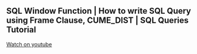 ## SQL Window Function | How to write SQL Query using Frame Clause, CUME_DIST | SQL Queries Tutorial

[Watch on youtube](https://www.youtube.com/watch?v=zAmJPdZu8Rg&t=2398s)
